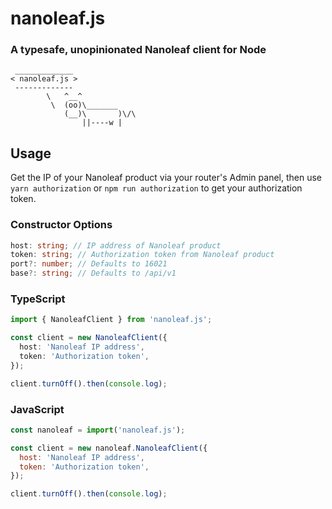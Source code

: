 # nanoleaf.js

### A typesafe, unopinionated Nanoleaf client for Node

```
 _____________
< nanoleaf.js >
 -------------
        \   ^__^
         \  (oo)\_______
            (__)\       )\/\
                ||----w |
```

## Usage

Get the IP of your Nanoleaf product via your router's Admin panel, then use `yarn authorization` or `npm run authorization` to get your authorization token.

### Constructor Options

```ts
host: string; // IP address of Nanoleaf product
token: string; // Authorization token from Nanoleaf product
port?: number; // Defaults to 16021
base?: string; // Defaults to /api/v1
```

### TypeScript

```ts
import { NanoleafClient } from 'nanoleaf.js';

const client = new NanoleafClient({
  host: 'Nanoleaf IP address',
  token: 'Authorization token',
});

client.turnOff().then(console.log);
```

### JavaScript

```js
const nanoleaf = import('nanoleaf.js');

const client = new nanoleaf.NanoleafClient({
  host: 'Nanoleaf IP address',
  token: 'Authorization token',
});

client.turnOff().then(console.log);
```
